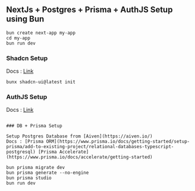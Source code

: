 ## NextJs + Postgres + Prisma + AuthJS Setup using Bun

```
bun create next-app my-app
cd my-app
bun run dev
```

### Shadcn Setup

Docs : [Link](https://ui.shadcn.com/docs/installation/next)

```
bunx shadcn-ui@latest init
```

### AuthJS Setup

Docs : [Link](https://authjs.dev/getting-started/installation)

```

### DB + Prisma Setup

Setup Postgres Database from [Aiven](https://aiven.io/)
Docs : [Prisma ORM](https://www.prisma.io/docs/getting-started/setup-prisma/add-to-existing-project/relational-databases-typescript-postgresql) [Prisma Accelerate](https://www.prisma.io/docs/accelerate/getting-started)
```

```
bun prisma migrate dev
bun prisma generate --no-engine
bun prisma studio
bun run dev
```
